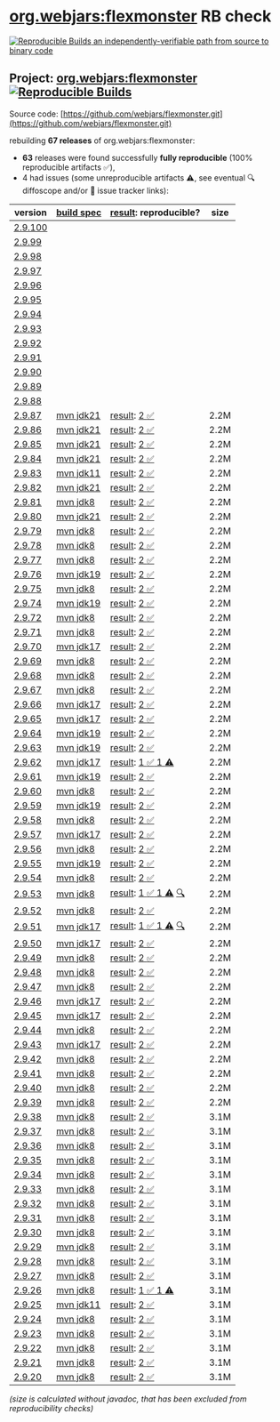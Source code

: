 [org.webjars:flexmonster](https://central.sonatype.com/artifact/org.webjars/flexmonster/versions) RB check
=======

[![Reproducible Builds](https://reproducible-builds.org/images/logos/rb.svg) an independently-verifiable path from source to binary code](https://reproducible-builds.org/)

## Project: [org.webjars:flexmonster](https://central.sonatype.com/artifact/org.webjars/flexmonster/versions) [![Reproducible Builds](https://img.shields.io/endpoint?url=https://raw.githubusercontent.com/jvm-repo-rebuild/reproducible-central/master/content/org/webjars/flexmonster/badge.json)](https://github.com/jvm-repo-rebuild/reproducible-central/blob/master/content/org/webjars/flexmonster/README.md)

Source code: [https://github.com/webjars/flexmonster.git](https://github.com/webjars/flexmonster.git)

rebuilding **67 releases** of org.webjars:flexmonster:
- **63** releases were found successfully **fully reproducible** (100% reproducible artifacts :white_check_mark:),
- 4 had issues (some unreproducible artifacts :warning:, see eventual :mag: diffoscope and/or :memo: issue tracker links):

| version | [build spec](/BUILDSPEC.md) | [result](https://reproducible-builds.org/docs/jvm/): reproducible? | size |
| -- | --------- | ------ | -- |
| [2.9.100](https://central.sonatype.com/artifact/org.webjars/flexmonster/2.9.100/pom) | | | |
| [2.9.99](https://central.sonatype.com/artifact/org.webjars/flexmonster/2.9.99/pom) | | | |
| [2.9.98](https://central.sonatype.com/artifact/org.webjars/flexmonster/2.9.98/pom) | | | |
| [2.9.97](https://central.sonatype.com/artifact/org.webjars/flexmonster/2.9.97/pom) | | | |
| [2.9.96](https://central.sonatype.com/artifact/org.webjars/flexmonster/2.9.96/pom) | | | |
| [2.9.95](https://central.sonatype.com/artifact/org.webjars/flexmonster/2.9.95/pom) | | | |
| [2.9.94](https://central.sonatype.com/artifact/org.webjars/flexmonster/2.9.94/pom) | | | |
| [2.9.93](https://central.sonatype.com/artifact/org.webjars/flexmonster/2.9.93/pom) | | | |
| [2.9.92](https://central.sonatype.com/artifact/org.webjars/flexmonster/2.9.92/pom) | | | |
| [2.9.91](https://central.sonatype.com/artifact/org.webjars/flexmonster/2.9.91/pom) | | | |
| [2.9.90](https://central.sonatype.com/artifact/org.webjars/flexmonster/2.9.90/pom) | | | |
| [2.9.89](https://central.sonatype.com/artifact/org.webjars/flexmonster/2.9.89/pom) | | | |
| [2.9.88](https://central.sonatype.com/artifact/org.webjars/flexmonster/2.9.88/pom) | | | |
| [2.9.87](https://central.sonatype.com/artifact/org.webjars/flexmonster/2.9.87/pom) | [mvn jdk21](flexmonster-2.9.87.buildspec) | [result](flexmonster-2.9.87.buildinfo): [2 :white_check_mark: ](flexmonster-2.9.87.buildcompare) | 2.2M |
| [2.9.86](https://central.sonatype.com/artifact/org.webjars/flexmonster/2.9.86/pom) | [mvn jdk21](flexmonster-2.9.86.buildspec) | [result](flexmonster-2.9.86.buildinfo): [2 :white_check_mark: ](flexmonster-2.9.86.buildcompare) | 2.2M |
| [2.9.85](https://central.sonatype.com/artifact/org.webjars/flexmonster/2.9.85/pom) | [mvn jdk21](flexmonster-2.9.85.buildspec) | [result](flexmonster-2.9.85.buildinfo): [2 :white_check_mark: ](flexmonster-2.9.85.buildcompare) | 2.2M |
| [2.9.84](https://central.sonatype.com/artifact/org.webjars/flexmonster/2.9.84/pom) | [mvn jdk21](flexmonster-2.9.84.buildspec) | [result](flexmonster-2.9.84.buildinfo): [2 :white_check_mark: ](flexmonster-2.9.84.buildcompare) | 2.2M |
| [2.9.83](https://central.sonatype.com/artifact/org.webjars/flexmonster/2.9.83/pom) | [mvn jdk11](flexmonster-2.9.83.buildspec) | [result](flexmonster-2.9.83.buildinfo): [2 :white_check_mark: ](flexmonster-2.9.83.buildcompare) | 2.2M |
| [2.9.82](https://central.sonatype.com/artifact/org.webjars/flexmonster/2.9.82/pom) | [mvn jdk21](flexmonster-2.9.82.buildspec) | [result](flexmonster-2.9.82.buildinfo): [2 :white_check_mark: ](flexmonster-2.9.82.buildcompare) | 2.2M |
| [2.9.81](https://central.sonatype.com/artifact/org.webjars/flexmonster/2.9.81/pom) | [mvn jdk8](flexmonster-2.9.81.buildspec) | [result](flexmonster-2.9.81.buildinfo): [2 :white_check_mark: ](flexmonster-2.9.81.buildcompare) | 2.2M |
| [2.9.80](https://central.sonatype.com/artifact/org.webjars/flexmonster/2.9.80/pom) | [mvn jdk21](flexmonster-2.9.80.buildspec) | [result](flexmonster-2.9.80.buildinfo): [2 :white_check_mark: ](flexmonster-2.9.80.buildcompare) | 2.2M |
| [2.9.79](https://central.sonatype.com/artifact/org.webjars/flexmonster/2.9.79/pom) | [mvn jdk8](flexmonster-2.9.79.buildspec) | [result](flexmonster-2.9.79.buildinfo): [2 :white_check_mark: ](flexmonster-2.9.79.buildcompare) | 2.2M |
| [2.9.78](https://central.sonatype.com/artifact/org.webjars/flexmonster/2.9.78/pom) | [mvn jdk8](flexmonster-2.9.78.buildspec) | [result](flexmonster-2.9.78.buildinfo): [2 :white_check_mark: ](flexmonster-2.9.78.buildcompare) | 2.2M |
| [2.9.77](https://central.sonatype.com/artifact/org.webjars/flexmonster/2.9.77/pom) | [mvn jdk8](flexmonster-2.9.77.buildspec) | [result](flexmonster-2.9.77.buildinfo): [2 :white_check_mark: ](flexmonster-2.9.77.buildcompare) | 2.2M |
| [2.9.76](https://central.sonatype.com/artifact/org.webjars/flexmonster/2.9.76/pom) | [mvn jdk19](flexmonster-2.9.76.buildspec) | [result](flexmonster-2.9.76.buildinfo): [2 :white_check_mark: ](flexmonster-2.9.76.buildcompare) | 2.2M |
| [2.9.75](https://central.sonatype.com/artifact/org.webjars/flexmonster/2.9.75/pom) | [mvn jdk8](flexmonster-2.9.75.buildspec) | [result](flexmonster-2.9.75.buildinfo): [2 :white_check_mark: ](flexmonster-2.9.75.buildcompare) | 2.2M |
| [2.9.74](https://central.sonatype.com/artifact/org.webjars/flexmonster/2.9.74/pom) | [mvn jdk19](flexmonster-2.9.74.buildspec) | [result](flexmonster-2.9.74.buildinfo): [2 :white_check_mark: ](flexmonster-2.9.74.buildcompare) | 2.2M |
| [2.9.72](https://central.sonatype.com/artifact/org.webjars/flexmonster/2.9.72/pom) | [mvn jdk8](flexmonster-2.9.72.buildspec) | [result](flexmonster-2.9.72.buildinfo): [2 :white_check_mark: ](flexmonster-2.9.72.buildcompare) | 2.2M |
| [2.9.71](https://central.sonatype.com/artifact/org.webjars/flexmonster/2.9.71/pom) | [mvn jdk8](flexmonster-2.9.71.buildspec) | [result](flexmonster-2.9.71.buildinfo): [2 :white_check_mark: ](flexmonster-2.9.71.buildcompare) | 2.2M |
| [2.9.70](https://central.sonatype.com/artifact/org.webjars/flexmonster/2.9.70/pom) | [mvn jdk17](flexmonster-2.9.70.buildspec) | [result](flexmonster-2.9.70.buildinfo): [2 :white_check_mark: ](flexmonster-2.9.70.buildcompare) | 2.2M |
| [2.9.69](https://central.sonatype.com/artifact/org.webjars/flexmonster/2.9.69/pom) | [mvn jdk8](flexmonster-2.9.69.buildspec) | [result](flexmonster-2.9.69.buildinfo): [2 :white_check_mark: ](flexmonster-2.9.69.buildcompare) | 2.2M |
| [2.9.68](https://central.sonatype.com/artifact/org.webjars/flexmonster/2.9.68/pom) | [mvn jdk8](flexmonster-2.9.68.buildspec) | [result](flexmonster-2.9.68.buildinfo): [2 :white_check_mark: ](flexmonster-2.9.68.buildcompare) | 2.2M |
| [2.9.67](https://central.sonatype.com/artifact/org.webjars/flexmonster/2.9.67/pom) | [mvn jdk8](flexmonster-2.9.67.buildspec) | [result](flexmonster-2.9.67.buildinfo): [2 :white_check_mark: ](flexmonster-2.9.67.buildcompare) | 2.2M |
| [2.9.66](https://central.sonatype.com/artifact/org.webjars/flexmonster/2.9.66/pom) | [mvn jdk17](flexmonster-2.9.66.buildspec) | [result](flexmonster-2.9.66.buildinfo): [2 :white_check_mark: ](flexmonster-2.9.66.buildcompare) | 2.2M |
| [2.9.65](https://central.sonatype.com/artifact/org.webjars/flexmonster/2.9.65/pom) | [mvn jdk17](flexmonster-2.9.65.buildspec) | [result](flexmonster-2.9.65.buildinfo): [2 :white_check_mark: ](flexmonster-2.9.65.buildcompare) | 2.2M |
| [2.9.64](https://central.sonatype.com/artifact/org.webjars/flexmonster/2.9.64/pom) | [mvn jdk19](flexmonster-2.9.64.buildspec) | [result](flexmonster-2.9.64.buildinfo): [2 :white_check_mark: ](flexmonster-2.9.64.buildcompare) | 2.2M |
| [2.9.63](https://central.sonatype.com/artifact/org.webjars/flexmonster/2.9.63/pom) | [mvn jdk19](flexmonster-2.9.63.buildspec) | [result](flexmonster-2.9.63.buildinfo): [2 :white_check_mark: ](flexmonster-2.9.63.buildcompare) | 2.2M |
| [2.9.62](https://central.sonatype.com/artifact/org.webjars/flexmonster/2.9.62/pom) | [mvn jdk17](flexmonster-2.9.62.buildspec) | [result](flexmonster-2.9.62.buildinfo): [1 :white_check_mark:  1 :warning:](flexmonster-2.9.62.buildcompare) | 2.2M |
| [2.9.61](https://central.sonatype.com/artifact/org.webjars/flexmonster/2.9.61/pom) | [mvn jdk19](flexmonster-2.9.61.buildspec) | [result](flexmonster-2.9.61.buildinfo): [2 :white_check_mark: ](flexmonster-2.9.61.buildcompare) | 2.2M |
| [2.9.60](https://central.sonatype.com/artifact/org.webjars/flexmonster/2.9.60/pom) | [mvn jdk8](flexmonster-2.9.60.buildspec) | [result](flexmonster-2.9.60.buildinfo): [2 :white_check_mark: ](flexmonster-2.9.60.buildcompare) | 2.2M |
| [2.9.59](https://central.sonatype.com/artifact/org.webjars/flexmonster/2.9.59/pom) | [mvn jdk19](flexmonster-2.9.59.buildspec) | [result](flexmonster-2.9.59.buildinfo): [2 :white_check_mark: ](flexmonster-2.9.59.buildcompare) | 2.2M |
| [2.9.58](https://central.sonatype.com/artifact/org.webjars/flexmonster/2.9.58/pom) | [mvn jdk8](flexmonster-2.9.58.buildspec) | [result](flexmonster-2.9.58.buildinfo): [2 :white_check_mark: ](flexmonster-2.9.58.buildcompare) | 2.2M |
| [2.9.57](https://central.sonatype.com/artifact/org.webjars/flexmonster/2.9.57/pom) | [mvn jdk17](flexmonster-2.9.57.buildspec) | [result](flexmonster-2.9.57.buildinfo): [2 :white_check_mark: ](flexmonster-2.9.57.buildcompare) | 2.2M |
| [2.9.56](https://central.sonatype.com/artifact/org.webjars/flexmonster/2.9.56/pom) | [mvn jdk8](flexmonster-2.9.56.buildspec) | [result](flexmonster-2.9.56.buildinfo): [2 :white_check_mark: ](flexmonster-2.9.56.buildcompare) | 2.2M |
| [2.9.55](https://central.sonatype.com/artifact/org.webjars/flexmonster/2.9.55/pom) | [mvn jdk19](flexmonster-2.9.55.buildspec) | [result](flexmonster-2.9.55.buildinfo): [2 :white_check_mark: ](flexmonster-2.9.55.buildcompare) | 2.2M |
| [2.9.54](https://central.sonatype.com/artifact/org.webjars/flexmonster/2.9.54/pom) | [mvn jdk8](flexmonster-2.9.54.buildspec) | [result](flexmonster-2.9.54.buildinfo): [2 :white_check_mark: ](flexmonster-2.9.54.buildcompare) | 2.2M |
| [2.9.53](https://central.sonatype.com/artifact/org.webjars/flexmonster/2.9.53/pom) | [mvn jdk8](flexmonster-2.9.53.buildspec) | [result](flexmonster-2.9.53.buildinfo): [1 :white_check_mark:  1 :warning:](flexmonster-2.9.53.buildcompare) [:mag:](flexmonster-2.9.53.diffoscope) | 2.2M |
| [2.9.52](https://central.sonatype.com/artifact/org.webjars/flexmonster/2.9.52/pom) | [mvn jdk8](flexmonster-2.9.52.buildspec) | [result](flexmonster-2.9.52.buildinfo): [2 :white_check_mark: ](flexmonster-2.9.52.buildcompare) | 2.2M |
| [2.9.51](https://central.sonatype.com/artifact/org.webjars/flexmonster/2.9.51/pom) | [mvn jdk17](flexmonster-2.9.51.buildspec) | [result](flexmonster-2.9.51.buildinfo): [1 :white_check_mark:  1 :warning:](flexmonster-2.9.51.buildcompare) [:mag:](flexmonster-2.9.51.diffoscope) | 2.2M |
| [2.9.50](https://central.sonatype.com/artifact/org.webjars/flexmonster/2.9.50/pom) | [mvn jdk17](flexmonster-2.9.50.buildspec) | [result](flexmonster-2.9.50.buildinfo): [2 :white_check_mark: ](flexmonster-2.9.50.buildcompare) | 2.2M |
| [2.9.49](https://central.sonatype.com/artifact/org.webjars/flexmonster/2.9.49/pom) | [mvn jdk8](flexmonster-2.9.49.buildspec) | [result](flexmonster-2.9.49.buildinfo): [2 :white_check_mark: ](flexmonster-2.9.49.buildcompare) | 2.2M |
| [2.9.48](https://central.sonatype.com/artifact/org.webjars/flexmonster/2.9.48/pom) | [mvn jdk8](flexmonster-2.9.48.buildspec) | [result](flexmonster-2.9.48.buildinfo): [2 :white_check_mark: ](flexmonster-2.9.48.buildcompare) | 2.2M |
| [2.9.47](https://central.sonatype.com/artifact/org.webjars/flexmonster/2.9.47/pom) | [mvn jdk8](flexmonster-2.9.47.buildspec) | [result](flexmonster-2.9.47.buildinfo): [2 :white_check_mark: ](flexmonster-2.9.47.buildcompare) | 2.2M |
| [2.9.46](https://central.sonatype.com/artifact/org.webjars/flexmonster/2.9.46/pom) | [mvn jdk17](flexmonster-2.9.46.buildspec) | [result](flexmonster-2.9.46.buildinfo): [2 :white_check_mark: ](flexmonster-2.9.46.buildcompare) | 2.2M |
| [2.9.45](https://central.sonatype.com/artifact/org.webjars/flexmonster/2.9.45/pom) | [mvn jdk17](flexmonster-2.9.45.buildspec) | [result](flexmonster-2.9.45.buildinfo): [2 :white_check_mark: ](flexmonster-2.9.45.buildcompare) | 2.2M |
| [2.9.44](https://central.sonatype.com/artifact/org.webjars/flexmonster/2.9.44/pom) | [mvn jdk8](flexmonster-2.9.44.buildspec) | [result](flexmonster-2.9.44.buildinfo): [2 :white_check_mark: ](flexmonster-2.9.44.buildcompare) | 2.2M |
| [2.9.43](https://central.sonatype.com/artifact/org.webjars/flexmonster/2.9.43/pom) | [mvn jdk17](flexmonster-2.9.43.buildspec) | [result](flexmonster-2.9.43.buildinfo): [2 :white_check_mark: ](flexmonster-2.9.43.buildcompare) | 2.2M |
| [2.9.42](https://central.sonatype.com/artifact/org.webjars/flexmonster/2.9.42/pom) | [mvn jdk8](flexmonster-2.9.42.buildspec) | [result](flexmonster-2.9.42.buildinfo): [2 :white_check_mark: ](flexmonster-2.9.42.buildcompare) | 2.2M |
| [2.9.41](https://central.sonatype.com/artifact/org.webjars/flexmonster/2.9.41/pom) | [mvn jdk8](flexmonster-2.9.41.buildspec) | [result](flexmonster-2.9.41.buildinfo): [2 :white_check_mark: ](flexmonster-2.9.41.buildcompare) | 2.2M |
| [2.9.40](https://central.sonatype.com/artifact/org.webjars/flexmonster/2.9.40/pom) | [mvn jdk8](flexmonster-2.9.40.buildspec) | [result](flexmonster-2.9.40.buildinfo): [2 :white_check_mark: ](flexmonster-2.9.40.buildcompare) | 2.2M |
| [2.9.39](https://central.sonatype.com/artifact/org.webjars/flexmonster/2.9.39/pom) | [mvn jdk8](flexmonster-2.9.39.buildspec) | [result](flexmonster-2.9.39.buildinfo): [2 :white_check_mark: ](flexmonster-2.9.39.buildcompare) | 2.2M |
| [2.9.38](https://central.sonatype.com/artifact/org.webjars/flexmonster/2.9.38/pom) | [mvn jdk8](flexmonster-2.9.38.buildspec) | [result](flexmonster-2.9.38.buildinfo): [2 :white_check_mark: ](flexmonster-2.9.38.buildcompare) | 3.1M |
| [2.9.37](https://central.sonatype.com/artifact/org.webjars/flexmonster/2.9.37/pom) | [mvn jdk8](flexmonster-2.9.37.buildspec) | [result](flexmonster-2.9.37.buildinfo): [2 :white_check_mark: ](flexmonster-2.9.37.buildcompare) | 3.1M |
| [2.9.36](https://central.sonatype.com/artifact/org.webjars/flexmonster/2.9.36/pom) | [mvn jdk8](flexmonster-2.9.36.buildspec) | [result](flexmonster-2.9.36.buildinfo): [2 :white_check_mark: ](flexmonster-2.9.36.buildcompare) | 3.1M |
| [2.9.35](https://central.sonatype.com/artifact/org.webjars/flexmonster/2.9.35/pom) | [mvn jdk8](flexmonster-2.9.35.buildspec) | [result](flexmonster-2.9.35.buildinfo): [2 :white_check_mark: ](flexmonster-2.9.35.buildcompare) | 3.1M |
| [2.9.34](https://central.sonatype.com/artifact/org.webjars/flexmonster/2.9.34/pom) | [mvn jdk8](flexmonster-2.9.34.buildspec) | [result](flexmonster-2.9.34.buildinfo): [2 :white_check_mark: ](flexmonster-2.9.34.buildcompare) | 3.1M |
| [2.9.33](https://central.sonatype.com/artifact/org.webjars/flexmonster/2.9.33/pom) | [mvn jdk8](flexmonster-2.9.33.buildspec) | [result](flexmonster-2.9.33.buildinfo): [2 :white_check_mark: ](flexmonster-2.9.33.buildcompare) | 3.1M |
| [2.9.32](https://central.sonatype.com/artifact/org.webjars/flexmonster/2.9.32/pom) | [mvn jdk8](flexmonster-2.9.32.buildspec) | [result](flexmonster-2.9.32.buildinfo): [2 :white_check_mark: ](flexmonster-2.9.32.buildcompare) | 3.1M |
| [2.9.31](https://central.sonatype.com/artifact/org.webjars/flexmonster/2.9.31/pom) | [mvn jdk8](flexmonster-2.9.31.buildspec) | [result](flexmonster-2.9.31.buildinfo): [2 :white_check_mark: ](flexmonster-2.9.31.buildcompare) | 3.1M |
| [2.9.30](https://central.sonatype.com/artifact/org.webjars/flexmonster/2.9.30/pom) | [mvn jdk8](flexmonster-2.9.30.buildspec) | [result](flexmonster-2.9.30.buildinfo): [2 :white_check_mark: ](flexmonster-2.9.30.buildcompare) | 3.1M |
| [2.9.29](https://central.sonatype.com/artifact/org.webjars/flexmonster/2.9.29/pom) | [mvn jdk8](flexmonster-2.9.29.buildspec) | [result](flexmonster-2.9.29.buildinfo): [2 :white_check_mark: ](flexmonster-2.9.29.buildcompare) | 3.1M |
| [2.9.28](https://central.sonatype.com/artifact/org.webjars/flexmonster/2.9.28/pom) | [mvn jdk8](flexmonster-2.9.28.buildspec) | [result](flexmonster-2.9.28.buildinfo): [2 :white_check_mark: ](flexmonster-2.9.28.buildcompare) | 3.1M |
| [2.9.27](https://central.sonatype.com/artifact/org.webjars/flexmonster/2.9.27/pom) | [mvn jdk8](flexmonster-2.9.27.buildspec) | [result](flexmonster-2.9.27.buildinfo): [2 :white_check_mark: ](flexmonster-2.9.27.buildcompare) | 3.1M |
| [2.9.26](https://central.sonatype.com/artifact/org.webjars/flexmonster/2.9.26/pom) | [mvn jdk8](flexmonster-2.9.26.buildspec) | [result](flexmonster-2.9.26.buildinfo): [1 :white_check_mark:  1 :warning:](flexmonster-2.9.26.buildcompare) | 3.1M |
| [2.9.25](https://central.sonatype.com/artifact/org.webjars/flexmonster/2.9.25/pom) | [mvn jdk11](flexmonster-2.9.25.buildspec) | [result](flexmonster-2.9.25.buildinfo): [2 :white_check_mark: ](flexmonster-2.9.25.buildcompare) | 3.1M |
| [2.9.24](https://central.sonatype.com/artifact/org.webjars/flexmonster/2.9.24/pom) | [mvn jdk8](flexmonster-2.9.24.buildspec) | [result](flexmonster-2.9.24.buildinfo): [2 :white_check_mark: ](flexmonster-2.9.24.buildcompare) | 3.1M |
| [2.9.23](https://central.sonatype.com/artifact/org.webjars/flexmonster/2.9.23/pom) | [mvn jdk8](flexmonster-2.9.23.buildspec) | [result](flexmonster-2.9.23.buildinfo): [2 :white_check_mark: ](flexmonster-2.9.23.buildcompare) | 3.1M |
| [2.9.22](https://central.sonatype.com/artifact/org.webjars/flexmonster/2.9.22/pom) | [mvn jdk8](flexmonster-2.9.22.buildspec) | [result](flexmonster-2.9.22.buildinfo): [2 :white_check_mark: ](flexmonster-2.9.22.buildcompare) | 3.1M |
| [2.9.21](https://central.sonatype.com/artifact/org.webjars/flexmonster/2.9.21/pom) | [mvn jdk8](flexmonster-2.9.21.buildspec) | [result](flexmonster-2.9.21.buildinfo): [2 :white_check_mark: ](flexmonster-2.9.21.buildcompare) | 3.1M |
| [2.9.20](https://central.sonatype.com/artifact/org.webjars/flexmonster/2.9.20/pom) | [mvn jdk8](flexmonster-2.9.20.buildspec) | [result](flexmonster-2.9.20.buildinfo): [2 :white_check_mark: ](flexmonster-2.9.20.buildcompare) | 3.1M |

<i>(size is calculated without javadoc, that has been excluded from reproducibility checks)</i>
